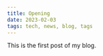 ```yaml
---
title: Opening
date: 2023-02-03
tags: tech, news, blog, tags
---
```

This is the first post of my blog.